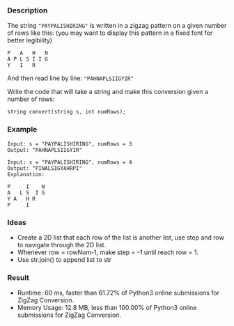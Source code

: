 ﻿### Description
The string ```"PAYPALISHIRING"``` is written in a zigzag pattern on a given number of rows like this: (you may want to display this pattern in a fixed font for better legibility)
```
P   A   H   N
A P L S I I G
Y   I   R
```
And then read line by line: ```"PAHNAPLSIIGYIR"```

Write the code that will take a string and make this conversion given a number of rows:

```string convert(string s, int numRows);```

### Example
```
Input: s = "PAYPALISHIRING", numRows = 3
Output: "PAHNAPLSIIGYIR"
```

```
Input: s = "PAYPALISHIRING", numRows = 4
Output: "PINALSIGYAHRPI"
Explanation:

P     I    N
A   L S  I G
Y A   H R
P     I
```
### Ideas
- Create a 2D list that each row of the list is another list, use step and row to navigate through the 2D list.
- Whenever row = rowNum-1, make step = -1 until reach row = 1.
- Use str.join() to append list to str

### Result
- Runtime: 60 ms, faster than 61.72% of Python3 online submissions for ZigZag Conversion.
- Memory Usage: 12.8 MB, less than 100.00% of Python3 online submissions for ZigZag Conversion.

